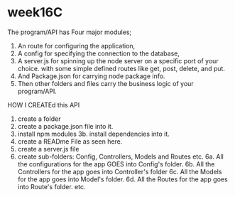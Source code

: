 # week16C
The program/API has Four major modules;
1. An route for configuring the application,
2. A config for specifying the connection to the database,
3. A server.js for spinning up the node server on a specific port of your choice.
   with some simple defined routes like get, post, delete, and put.
4. And Package.json for carrying node package info.
5. Then other folders and files carry the business logic of your program/API.


HOW I CREATEd this API

1. create a folder
2. create a package.json file into it.
3. install npm modules
3b. install dependencies into it.
4. create a READme File as seen here.
5. create a server.js file
6. create sub-folders: Config, Controllers, Models and Routes etc.
6a. All the configurations for the app GOES into Config's folder.
6b. All the Controllers for the app goes into Controller's folder
6c. All the Models for the app goes into Model's folder.
6d. All the Routes for the app goes into Route's folder.
etc.
